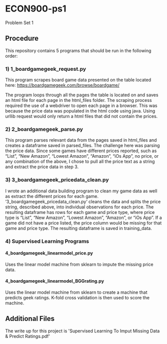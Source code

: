 # ECON900-ps1
Problem Set 1
## Procedure
This repository contains 5 programs that should be run in the following order:
### 1) 1_boardgamegeek_request.py
This program scrapes board game data presented on the table located here: https://boardgamegeek.com/browse/boardgame/

The program loops through all the pages the table is located on and saves an html file for each page in the html_files folder.
The scraping process required the use of a webdriver to open each page in a browser. This was because the price data was populated
in the html code using java. Using urllib request would only return a html files that did not contain the prices.

### 2) 2_boardgamegeek_parse.py
This program parses relevant data from the pages saved in html_files and creates a dataframe saved in parsed_files. The challenge 
here was parsing the price data. Since some games have different prices reported, such as “List”, “New Amazon”, “Lowest Amazon”, 
“Amazon”, “iOs App”, no price, or any combination of the above, I chose to pull all the price text as a string and extract the price 
data in step 3.

### 3) 3_boardgamegeek_pricedata_clean.py

I wrote an additional data building program to clean my game data as well as extract the different prices for each game.
‘3_boardgamegeek_pricedata_clean.py’ cleans the data and splits the price string, described above, into individual observations 
for each price. The resulting dataframe has rows for each game and price type, where price type is “List”, “New Amazon”, 
“Lowest Amazon”, “Amazon”, or “iOs App”. If a game did not have a price listed, the price column would be missing for that game 
and price type. The resulting dataframe is saved in training_data.

### 4) Supervised Learning Programs
#### 4_boardgamegeek_linearmodel_price.py
Uses the linear model machine from sklearn to impute the missing price data.

#### 4_boardgamegeek_linearmodel_BGGrating.py
Uses the linear model machine from sklearn to create a machine that predicts geek ratings. K-fold cross validation is then used to score
the machine.

## Additional Files
The write up for this project is 'Supervised Learning To Imput Missing Data & Predict Ratings.pdf'
